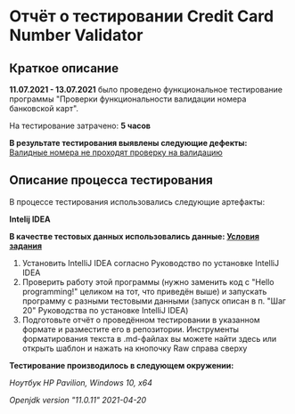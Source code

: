 # Отчёт о тестировании Credit Card Number Validator

## Краткое описание

**11.07.2021 - 13.07.2021** было проведено функциональное тестирование программы "Проверки функциональности валидации номера банковской карт".

На тестирование затрачено: **5 часов**

**В результате тестирования выявлены следующие дефекты:**       
[Валидные номера не проходят проверку на валидацию](https://github.com/alexboom85/Credit-Card-Number-Validator/issues/1)       


## Описание процесса тестирования

В процессе тестирования использовались следующие артефакты:

**Intelij IDEA**

**В качестве тестовых данных использовались данные: [Условия задания](https://github.com/netology-code/javaqa-homeworks/tree/master/intro)**  


1. Установить IntelliJ IDEA согласно Руководство по установке IntelliJ IDEA
1. Проверить работу этой программы (нужно заменить код с "Hello programming!" целиком на тот, что приведён выше) и запускать программу с разными тестовыми данными (запуск описан в п. "Шаг 20" Руководства по установке IntelliJ IDEA)
1. Подготовьте отчёт о проведённом тестировании в указанном формате и разместите его в репозитории. Инструменты форматирования текста в .md-файлах вы можете найти здесь или открыть шаблон и нажать на кнопочку Raw справа сверху 

**Тестирование производилось в следующем окружении:**   

*Ноутбук HP Pavilion, Windows 10, x64*    

*Openjdk version "11.0.11" 2021-04-20*   


